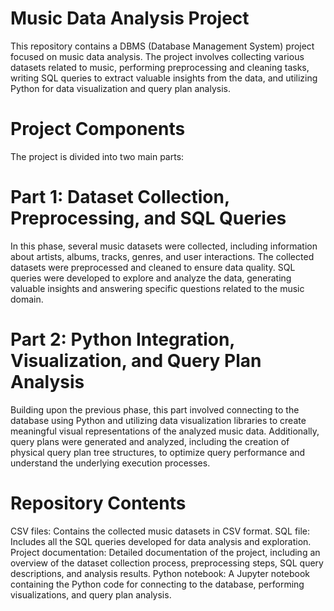 # Music Data Analysis Project
This repository contains a DBMS (Database Management System) project focused on music data analysis. The project involves collecting various datasets related to music, performing preprocessing and cleaning tasks, writing SQL queries to extract valuable insights from the data, and utilizing Python for data visualization and query plan analysis.

# Project Components
The project is divided into two main parts:

# Part 1: Dataset Collection, Preprocessing, and SQL Queries
In this phase, several music datasets were collected, including information about artists, albums, tracks, genres, and user interactions. The collected datasets were preprocessed and cleaned to ensure data quality. SQL queries were developed to explore and analyze the data, generating valuable insights and answering specific questions related to the music domain.

# Part 2: Python Integration, Visualization, and Query Plan Analysis
Building upon the previous phase, this part involved connecting to the database using Python and utilizing data visualization libraries to create meaningful visual representations of the analyzed music data. Additionally, query plans were generated and analyzed, including the creation of physical query plan tree structures, to optimize query performance and understand the underlying execution processes.

# Repository Contents
CSV files: Contains the collected music datasets in CSV format.
SQL file: Includes all the SQL queries developed for data analysis and exploration.
Project documentation: Detailed documentation of the project, including an overview of the dataset collection process, preprocessing steps, SQL query descriptions, and analysis results.
Python notebook: A Jupyter notebook containing the Python code for connecting to the database, performing visualizations, and query plan analysis.
